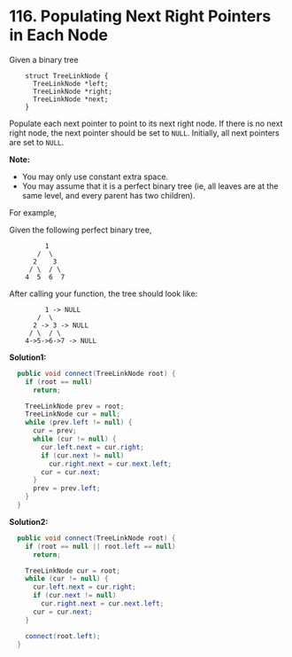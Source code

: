 # 116. Populating Next Right Pointers in Each Node

Given a binary tree

```
    struct TreeLinkNode {
      TreeLinkNode *left;
      TreeLinkNode *right;
      TreeLinkNode *next;
    }
```

Populate each next pointer to point to its next right node. If there is no next right node, the next pointer should be set to ``NULL``.
Initially, all next pointers are set to ``NULL``.

**Note:**

* You may only use constant extra space.
* You may assume that it is a perfect binary tree (ie, all leaves are at the same level, and every parent has two children).

For example,

Given the following perfect binary tree,

```
         1
       /  \
      2    3
     / \  / \
    4  5  6  7
```

After calling your function, the tree should look like:

```
         1 -> NULL
       /  \
      2 -> 3 -> NULL
     / \  / \
    4->5->6->7 -> NULL
```

**Solution1:**

```java
  public void connect(TreeLinkNode root) {
    if (root == null)
      return;

    TreeLinkNode prev = root;
    TreeLinkNode cur = null;
    while (prev.left != null) {
      cur = prev;
      while (cur != null) {
        cur.left.next = cur.right;
        if (cur.next != null)
          cur.right.next = cur.next.left;
        cur = cur.next;
      }
      prev = prev.left;
    }
  }
```

**Solution2:**

```java
  public void connect(TreeLinkNode root) {
    if (root == null || root.left == null)
      return;

    TreeLinkNode cur = root;
    while (cur != null) {
      cur.left.next = cur.right;
      if (cur.next != null)
        cur.right.next = cur.next.left;
      cur = cur.next;
    }

    connect(root.left);
  }
```
